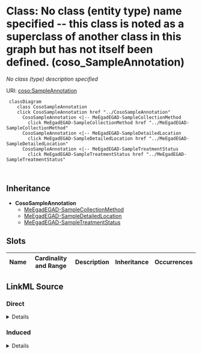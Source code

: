 

# Class: No class (entity type) name specified -- this class is noted as a superclass of another class in this graph but has not itself been defined. (coso_SampleAnnotation)


_No class (type) description specified_







URI: [coso:SampleAnnotation](http://w3id.org/coso/v1/contaminoso#SampleAnnotation)






```mermaid
 classDiagram
    class CosoSampleAnnotation
    click CosoSampleAnnotation href "../CosoSampleAnnotation"
      CosoSampleAnnotation <|-- MeEgadEGAD-SampleCollectionMethod
        click MeEgadEGAD-SampleCollectionMethod href "../MeEgadEGAD-SampleCollectionMethod"
      CosoSampleAnnotation <|-- MeEgadEGAD-SampleDetailedLocation
        click MeEgadEGAD-SampleDetailedLocation href "../MeEgadEGAD-SampleDetailedLocation"
      CosoSampleAnnotation <|-- MeEgadEGAD-SampleTreatmentStatus
        click MeEgadEGAD-SampleTreatmentStatus href "../MeEgadEGAD-SampleTreatmentStatus"
      
      
```





## Inheritance
* **CosoSampleAnnotation**
    * [MeEgadEGAD-SampleCollectionMethod](../classes/MeEgadEGAD-SampleCollectionMethod.md)
    * [MeEgadEGAD-SampleDetailedLocation](../classes/MeEgadEGAD-SampleDetailedLocation.md)
    * [MeEgadEGAD-SampleTreatmentStatus](../classes/MeEgadEGAD-SampleTreatmentStatus.md)



## Slots

| Name | Cardinality and Range | Description | Inheritance | Occurrences |
| ---  | --- | --- | --- | --- |














## LinkML Source

<!-- TODO: investigate https://stackoverflow.com/questions/37606292/how-to-create-tabbed-code-blocks-in-mkdocs-or-sphinx -->

### Direct

<details>

```yaml
name: coso_SampleAnnotation
conforms_to: No schema conformance document specified
description: No class (type) description specified
title: No class (entity type) name specified -- this class is noted as a superclass
  of another class in this graph but has not itself been defined.
from_schema: sawgraph-kg
rank: 1000
class_uri: coso:SampleAnnotation

```
</details>

### Induced

<details>

```yaml
name: coso_SampleAnnotation
conforms_to: No schema conformance document specified
description: No class (type) description specified
title: No class (entity type) name specified -- this class is noted as a superclass
  of another class in this graph but has not itself been defined.
from_schema: sawgraph-kg
rank: 1000
class_uri: coso:SampleAnnotation

```
</details>